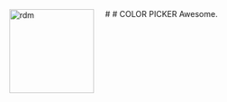 <img width="150" height="150" align="left" style="float: left; margin: 0 10px 0 0px; margin-right: 20px;" alt="rdm" src="https://i.imgur.com/zDKseFi.gif">  
#
# COLOR PICKER
Awesome.
